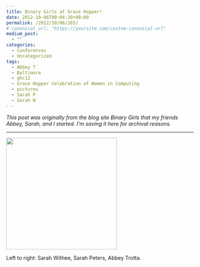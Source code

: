 ```yaml
---
title: Binary Girls at Grace Hopper!
date: 2012-10-06T00:04:20+00:00
permalink: /2012/10/06/265/
# canonical_url: "https://yoursite.com/custom-canonical-url"
medium_post:
  - ""
categories:
  - Conferences
  - Uncategorized
tags:
  - Abbey T
  - Baltimore
  - ghc12
  - Grace Hopper Celebration of Women in Computing
  - pictures
  - Sarah P
  - Sarah W
---
```

_This post was originally from the blog site Binary Girls that my friends Abbey, Sarah, and I started. I’m saving it here for archival reasons._

* * *

<img class="alignnone wp-image-508 size-medium" src="https://geekygirlsarah.com/wp-content/uploads/2012/10/gracehopper20121-297x300.jpg" width="297" height="300" /> 

Left to right: Sarah Withee, Sarah Peters, Abbey Trotta.

&nbsp;